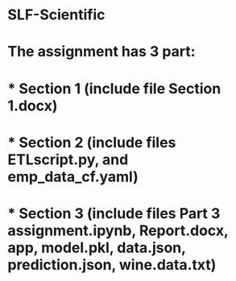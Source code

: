 # SLF-Scientific

# The assignment has 3 part:

# * Section 1 (include file Section 1.docx)
# * Section 2 (include files ETLscript.py, and emp_data_cf.yaml)
# * Section 3 (include files Part 3 assignment.ipynb, Report.docx, app, model.pkl, data.json, prediction.json, wine.data.txt)
